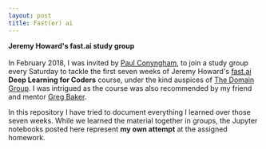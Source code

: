 ```yaml
---
layout: post
title: Fast(er) ai
---
```


**Jeremy Howard's fast.ai study group** <br /> <br /> In February 2018, I was invited by [Paul Conyngham](https://twitter.com/paul_conyngham), to join a study group every Saturday to tackle the first seven weeks of Jeremy Howard's [fast.ai](http://course.fast.ai/start.html) **Deep Learning for Coders** course, under the kind auspices of [The Domain Group](https://www.domain.com.au/). I was intrigued as the course was also recommended by my friend and mentor [Greg Baker](https://www.linkedin.com/in/solresol/).

In this repository I have tried to document everything I learned over those seven weeks. While we learned the material together in groups, the Jupyter notebooks posted here represent **my own attempt** at the assigned homework. 
